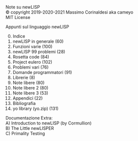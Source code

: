 Note su newLISP  
© copyright 2019-2020-2021 Massimo Corinaldesi aka cameyo  
MIT License  
    
Appunti sul linguaggio newLISP  
  
00) Indice  
01) newLISP in generale (60)  
02) Funzioni varie (100)  
03) newLISP 99 problemi (28)  
04) Rosetta code (84)  
05) Project eulero (102)  
06) Problemi vari (76)  
07) Domande programmatori (91)  
08) Librerie (8)  
09) Note libere (80)  
10) Note libere 2 (80)  
11) Note libere 3 (53)  
12) Appendici (22)  
13) Bibliografia  
99) yo library (yo.zip) (131)  
  
Documentazione Extra:  
A) Introduction to newLISP (by Cormullion)  
B) The Little newLISPER  
C) Primality Testing  

